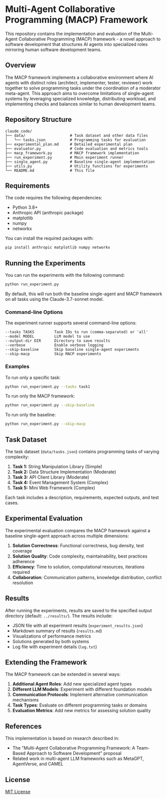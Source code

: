 # Multi-Agent Collaborative Programming (MACP) Framework

This repository contains the implementation and evaluation of the Multi-Agent Collaborative Programming (MACP) framework - a novel approach to software development that structures AI agents into specialized roles mirroring human software development teams.

## Overview

The MACP framework implements a collaborative environment where AI agents with distinct roles (architect, implementer, tester, reviewer) work together to solve programming tasks under the coordination of a moderator meta-agent. This approach aims to overcome limitations of single-agent systems by leveraging specialized knowledge, distributing workload, and implementing checks and balances similar to human development teams.

## Repository Structure

```
claude_code/
├── data/                    # Task dataset and other data files
│   └── tasks.json           # Programming tasks for evaluation
├── experimental_plan.md     # Detailed experimental plan
├── evaluator.py             # Code evaluation and metrics tools
├── macp_framework.py        # MACP framework implementation
├── run_experiment.py        # Main experiment runner
├── single_agent.py          # Baseline single-agent implementation
├── utils.py                 # Utility functions for experiments
└── README.md                # This file
```

## Requirements

The code requires the following dependencies:
- Python 3.8+
- Anthropic API (anthropic package)
- matplotlib
- numpy
- networkx

You can install the required packages with:

```bash
pip install anthropic matplotlib numpy networkx
```

## Running the Experiments

You can run the experiments with the following command:

```bash
python run_experiment.py
```

By default, this will run both the baseline single-agent and MACP framework on all tasks using the Claude-3.7-sonnet model.

### Command-line Options

The experiment runner supports several command-line options:

```
--tasks TASKS         Task IDs to run (comma-separated) or 'all'
--model MODEL         LLM model to use
--output-dir DIR      Directory to save results
--verbose             Enable verbose logging
--skip-baseline       Skip baseline single-agent experiments
--skip-macp           Skip MACP experiments
```

### Examples

To run only a specific task:
```bash
python run_experiment.py --tasks task1
```

To run only the MACP framework:
```bash
python run_experiment.py --skip-baseline
```

To run only the baseline:
```bash
python run_experiment.py --skip-macp
```

## Task Dataset

The task dataset (`data/tasks.json`) contains programming tasks of varying complexity:

1. **Task 1:** String Manipulation Library (Simple)
2. **Task 2:** Data Structure Implementation (Moderate)
3. **Task 3:** API Client Library (Moderate)
4. **Task 4:** Event Management System (Complex)
5. **Task 5:** Mini Web Framework (Complex)

Each task includes a description, requirements, expected outputs, and test cases.

## Experimental Evaluation

The experimental evaluation compares the MACP framework against a baseline single-agent approach across multiple dimensions:

1. **Solution Correctness**: Functional correctness, bug density, test coverage
2. **Solution Quality**: Code complexity, maintainability, best practices adherence
3. **Efficiency**: Time to solution, computational resources, iterations required
4. **Collaboration**: Communication patterns, knowledge distribution, conflict resolution

## Results

After running the experiments, results are saved to the specified output directory (default: `../results/`). The results include:

- JSON file with all experiment results (`experiment_results.json`)
- Markdown summary of results (`results.md`)
- Visualizations of performance metrics
- Solutions generated by both systems
- Log file with experiment details (`log.txt`)

## Extending the Framework

The MACP framework can be extended in several ways:

1. **Additional Agent Roles**: Add new specialized agent types
2. **Different LLM Models**: Experiment with different foundation models
3. **Communication Protocols**: Implement alternative communication mechanisms
4. **Task Types**: Evaluate on different programming tasks or domains
5. **Evaluation Metrics**: Add new metrics for assessing solution quality

## References

This implementation is based on research described in:
- The "Multi-Agent Collaborative Programming Framework: A Team-Based Approach to Software Development" proposal
- Related work in multi-agent LLM frameworks such as MetaGPT, AgentVerse, and CAMEL

## License

[MIT License](LICENSE)